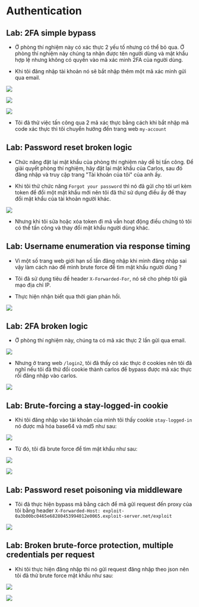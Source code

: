 # **Authentication**

## **Lab: 2FA simple bypass**

- Ở phòng thí nghiệm này có xác thực 2 yếu tố nhưng có thể bỏ qua. Ở phòng thí nghiệm này chúng ta nhận được tên người dùng và mật khẩu hợp lệ nhưng không có quyền vào mã xác minh 2FA của người dùng.

- Khi tôi đăng nhập tài khoản nó sẽ bắt nhập thêm một mã xác minh gửi qua email.

![](./img_auth/3.png)

![](./img_auth/2.png)

![](./img_auth/1.png)

- Tôi đã thử việc tấn công qua 2 mã xác thực bằng cách khi bắt nhập mã code xác thực thì tôi chuyển hướng đến trang web `my-account`

## **Lab: Password reset broken logic**

- Chức năng đặt lại mật khẩu của phòng thí nghiệm này dễ bị tấn công. Để giải quyết phòng thí nghiệm, hãy đặt lại mật khẩu của Carlos, sau đó đăng nhập và truy cập trang "Tài khoản của tôi" của anh ấy.

- Khi tôi thử chức năng `Forgot your password` thì nó đã gửi cho tôi url kèm token để đổi một mật khẩu mới nên tôi đã thử sử dụng điều ấy để thay đổi mật khẩu của tài khoản người khác.

![](./img_auth/5.png)

- Nhưng khi tôi sửa hoặc xóa token đi mã vẫn hoạt động điều chứng tỏ tôi có thể tấn công và thay đổi mật khẩu người dùng khác.

## **Lab: Username enumeration via response timing**

- Vì một số trang web giới hạn số lần đăng nhập khi mình đăng nhập sai vậy làm cách nào để mình brute force để tìm mật khẩu người dùng ?

- Tôi đã sử dụng tiêu đề header `X-Forwarded-For`, nó sẽ cho phép tôi giả mạo địa chỉ IP.

- Thực hiện nhận biết qua thời gian phản hồi.

![](./img_auth/6.png)

## **Lab: 2FA broken logic**

- Ở phòng thí nghiệm này, chúng ta có mã xác thực 2 lần gửi qua email.

![](./img_auth/7.png)

- Nhưng ở trang web `/login2`, tôi đã thấy có xác thực ở cookies nên tôi đã nghĩ nếu tôi đã thử đổi cookie thành carlos để bypass được mã xác thực rồi đăng nhập vào carlos.

![](./img_auth/9.png)

## **Lab: Brute-forcing a stay-logged-in cookie**

- Khi tôi đăng nhập vào tài khoản của mình tôi thấy cookie `stay-logged-in` nó được mã hóa base64 và md5 như sau:

![](./img_auth/10.png)

- Từ đó, tôi đã brute force để tìm mật khẩu như sau:

![](./img_auth/11.png)

![](./img_auth/12.png)

## **Lab: Password reset poisoning via middleware**

- Tôi đã thực hiện bypass mã bằng cách để mã gửi request đến proxy của tôi bằng header `X-Forwarded-Host: exploit-0a3b00bc0465e68280453994012e0065.exploit-server.net/exploit`

![](./img_auth/13.png)

## **Lab: Broken brute-force protection, multiple credentials per request**

- Khi tôi thực hiện đăng nhập thì nó gửi request đăng nhập theo json nên tôi đã thử brute force mật khẩu như sau:

![](./img_auth/14.png)

![](./img_auth/15.png)
